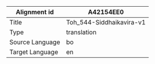 |Alignment id | A42154EE0
| --- | --- 
|Title | Toh_544-Siddhaikavira-v1 
|Type | translation
|Source Language | bo
|Target Language | en